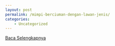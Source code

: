 ```yaml
---
layout: post
permalink: /mimpi-berciuman-dengan-lawan-jenis/
categories:
    - Uncategorized
---
```


[Baca Selengkapnya](/05)
